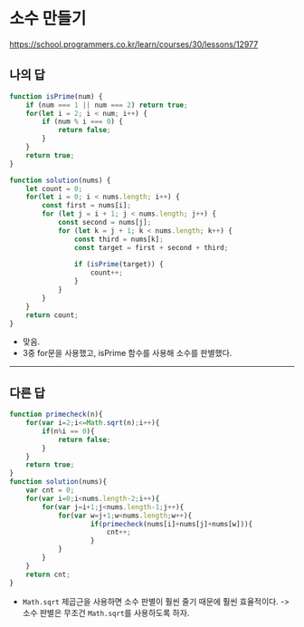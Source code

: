 # 소수 만들기

https://school.programmers.co.kr/learn/courses/30/lessons/12977

## 나의 답

```js
function isPrime(num) {
    if (num === 1 || num === 2) return true;
    for(let i = 2; i < num; i++) {
        if (num % i === 0) {
            return false;
        }
    }
    return true;
}

function solution(nums) {
    let count = 0;
    for(let i = 0; i < nums.length; i++) {
        const first = nums[i];
        for (let j = i + 1; j < nums.length; j++) {
            const second = nums[j];
            for (let k = j + 1; k < nums.length; k++) {
                const third = nums[k];
                const target = first + second + third;
                
                if (isPrime(target)) {
                    count++;
                }
            }
        }
    }
    return count;
}
```

- 맞음.
- 3중 for문을 사용했고, isPrime 함수를 사용해 소수를 판별했다.

---

## 다른 답

```js
function primecheck(n){
    for(var i=2;i<=Math.sqrt(n);i++){
        if(n%i == 0){
            return false;
        }
    }
    return true;    
}
function solution(nums){
    var cnt = 0;
    for(var i=0;i<nums.length-2;i++){
        for(var j=i+1;j<nums.length-1;j++){
            for(var w=j+1;w<nums.length;w++){
                    if(primecheck(nums[i]+nums[j]+nums[w])){
                        cnt++;
                    }
            }
        }
    }
    return cnt;
}
```

- `Math.sqrt` 제곱근을 사용하면 소수 판별이 훨씬 줄기 때문에 훨씬 효율적이다. -> 소수 판별은 무조건 `Math.sqrt`를 사용하도록 하자.



